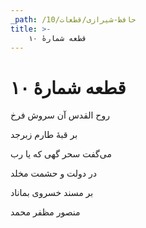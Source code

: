 ```yaml
---
_path: /حافظ-شیرازی/قطعات/10
title: >-
    قطعه شمارهٔ ۱۰
---
```

# قطعه شمارهٔ ۱۰

<div class="b" id="bn1"><div class="m1"><p>روح القدس آن سروش فرخ</p></div>
<div class="m2"><p>بر قبهٔ طارم زبرجد</p></div></div>
<div class="b" id="bn2"><div class="m1"><p>می‌گفت سحر گهی که یا رب</p></div>
<div class="m2"><p>در دولت و حشمت مخلد</p></div></div>
<div class="b" id="bn3"><div class="m1"><p>بر مسند خسروی بماناد</p></div>
<div class="m2"><p>منصور مظفر محمد</p></div></div>
